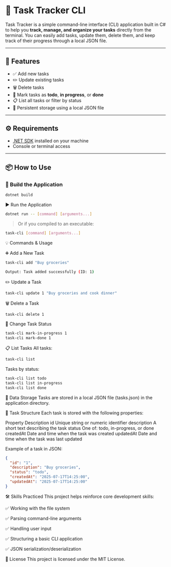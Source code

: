 # 📝 Task Tracker CLI

Task Tracker is a simple command-line interface (CLI) application built in C# to help you **track, manage, and organize your tasks** directly from the terminal. You can easily add tasks, update them, delete them, and keep track of their progress through a local JSON file.

---

## 🚀 Features

- ✅ Add new tasks
- ✏️ Update existing tasks
- 🗑️ Delete tasks
- 📌 Mark tasks as **todo**, **in progress**, or **done**
- 📋 List all tasks or filter by status
- 💾 Persistent storage using a local JSON file

---

## ⚙️ Requirements

- [.NET SDK](https://dotnet.microsoft.com/download) installed on your machine
- Console or terminal access

---

## 📦 How to Use

### 🔧 Build the Application

```bash
dotnet build
```

▶️ Run the Application
```bash
dotnet run -- [command] [arguments...]
```

> Or if you compiled to an executable:
```bash
task-cli [command] [arguments...]
```


💡 Commands & Usage

➕ Add a New Task
```bash
task-cli add "Buy groceries"

Output: Task added successfully (ID: 1)
```

✏️ Update a Task
```bash
task-cli update 1 "Buy groceries and cook dinner"
```
🗑️ Delete a Task
```bash
task-cli delete 1
```
🔄 Change Task Status
```bash
task-cli mark-in-progress 1
task-cli mark-done 1
```
📋 List Tasks
All tasks:
```bash
task-cli list
```
Tasks by status:
```bash
task-cli list todo
task-cli list in-progress
task-cli list done
```
📁 Data Storage
Tasks are stored in a local JSON file (tasks.json) in the application directory.

📌 Task Structure
Each task is stored with the following properties:

Property	Description
id	Unique string or numeric identifier
description	A short text describing the task
status	One of: todo, in-progress, or done
createdAt	Date and time when the task was created
updatedAt	Date and time when the task was last updated

Example of a task in JSON:
```json
{
  "id": "1",
  "description": "Buy groceries",
  "status": "todo",
  "createdAt": "2025-07-17T14:25:00",
  "updatedAt": "2025-07-17T14:25:00"
}
```

🛠 Skills Practiced
This project helps reinforce core development skills:

✅ Working with the file system

✅ Parsing command-line arguments

✅ Handling user input

✅ Structuring a basic CLI application

✅ JSON serialization/deserialization

📄 License
This project is licensed under the MIT License.